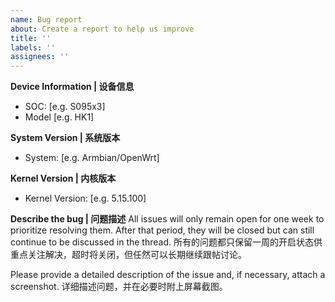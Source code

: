 ```yaml
---
name: Bug report
about: Create a report to help us improve
title: ''
labels: ''
assignees: ''
---
```


**Device Information | 设备信息**
 - SOC: [e.g. S095x3]
 - Model [e.g. HK1]

**System Version | 系统版本**
 - System: [e.g. Armbian/OpenWrt]

**Kernel Version | 内核版本**
 - Kernel Version: [e.g. 5.15.100]

**Describe the bug | 问题描述**
All issues will only remain open for one week to prioritize resolving them.
After that period, they will be closed but can still continue to be discussed in the thread.
所有的问题都只保留一周的开启状态供重点关注解决，超时将关闭，但任然可以长期继续跟帖讨论。

Please provide a detailed description of the issue and, if necessary, attach a screenshot.
详细描述问题，并在必要时附上屏幕截图。


